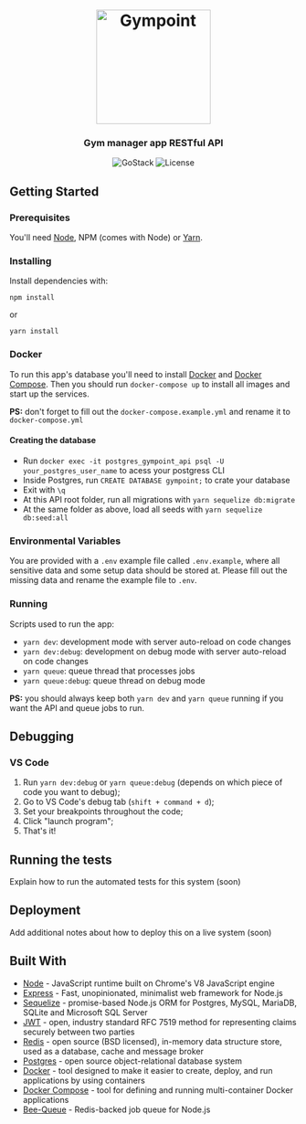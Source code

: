 <h1 align="center">
  <img alt="Gympoint" title="Gympoint" src="../.github/logo.png" width="200px" />
</h1>

<h3 align="center">
  Gym manager app RESTful API
</h3>

<p align="center">
  <img alt="GoStack" src="https://img.shields.io/badge/GoStack-9.0-%2304D361">

  <img alt="License" src="https://img.shields.io/badge/license-MIT-%2304D361">
</p>

## Getting Started

### Prerequisites

You'll need [Node](https://nodejs.org), NPM (comes with Node) or [Yarn](https://yarnpkg.com).

### Installing

Install dependencies with:

```
npm install
```
or
```
yarn install
```

### Docker

To run this app's database you'll need to install [Docker](https://www.docker.com/) and [Docker Compose](https://docs.docker.com/compose/). Then you should run `docker-compose up` to install all images and start up the services.

**PS:** don't forget to fill out the `docker-compose.example.yml` and rename it to `docker-compose.yml`

#### Creating the database

- Run `docker exec -it postgres_gympoint_api psql -U your_postgres_user_name` to acess your postgress CLI
- Inside Postgres, run `CREATE DATABASE gympoint;` to crate your database
- Exit with `\q`
- At this API root folder, run all migrations with `yarn sequelize db:migrate`
- At the same folder as above, load all seeds with `yarn sequelize db:seed:all`

### Environmental Variables

You are provided with a `.env` example file called `.env.example`, where all sensitive data and some setup data should be stored at. Please fill out the missing data and rename the example file to `.env`.

### Running

Scripts used to run the app:

- `yarn dev`: development mode with server auto-reload on code changes
- `yarn dev:debug`: development on debug mode with server auto-reload on code changes
- `yarn queue`: queue thread that processes jobs
- `yarn queue:debug`: queue thread on debug mode

**PS:** you should always keep both `yarn dev` and `yarn queue` running if you want the API and queue jobs to run.

## Debugging

### VS Code
1. Run `yarn dev:debug` or `yarn queue:debug` (depends on which piece of code you want to debug);
2. Go to VS Code's debug tab (`shift + command + d`);
3. Set your breakpoints throughout the code;
4. Click "launch program";
5. That's it!

## Running the tests

Explain how to run the automated tests for this system (soon)

## Deployment

Add additional notes about how to deploy this on a live system (soon)

## Built With

* [Node](https://nodejs.org/) - JavaScript runtime built on Chrome's V8 JavaScript engine
* [Express](https://expressjs.com/) - Fast, unopinionated, minimalist web framework for Node.js
* [Sequelize](https://sequelize.org) - promise-based Node.js ORM for Postgres, MySQL, MariaDB, SQLite and Microsoft SQL Server
* [JWT](https://jwt.io/) - open, industry standard RFC 7519 method for representing claims securely between two parties
* [Redis](https://redis.io/) - open source (BSD licensed), in-memory data structure store, used as a database, cache and message broker
* [Postgres](https://www.postgresql.org/) - open source object-relational database system
* [Docker](https://www.docker.com/) - tool designed to make it easier to create, deploy, and run applications by using containers
* [Docker Compose](https://docs.docker.com/compose/) - tool for defining and running multi-container Docker applications
* [Bee-Queue](https://bee-queue.com/) - Redis-backed job queue for Node.js
